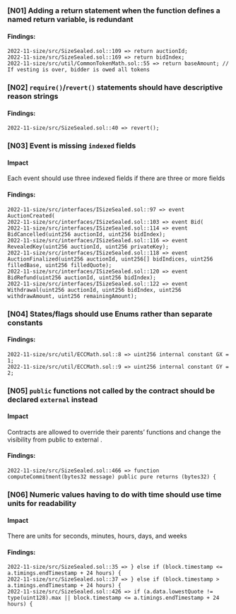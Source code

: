 

### [N01] Adding a return statement when the function defines a named return variable, is redundant


#### Findings:
```
2022-11-size/src/SizeSealed.sol::109 => return auctionId;
2022-11-size/src/SizeSealed.sol::169 => return bidIndex;
2022-11-size/src/util/CommonTokenMath.sol::55 => return baseAmount; // If vesting is over, bidder is owed all tokens
```



### [N02] `require()`/`revert()` statements should have descriptive reason strings


#### Findings:
```
2022-11-size/src/SizeSealed.sol::40 => revert();
```



### [N03] Event is missing `indexed` fields

#### Impact
Each event should use three indexed fields if there are three or more fields
#### Findings:
```
2022-11-size/src/interfaces/ISizeSealed.sol::97 => event AuctionCreated(
2022-11-size/src/interfaces/ISizeSealed.sol::103 => event Bid(
2022-11-size/src/interfaces/ISizeSealed.sol::114 => event BidCancelled(uint256 auctionId, uint256 bidIndex);
2022-11-size/src/interfaces/ISizeSealed.sol::116 => event RevealedKey(uint256 auctionId, uint256 privateKey);
2022-11-size/src/interfaces/ISizeSealed.sol::118 => event AuctionFinalized(uint256 auctionId, uint256[] bidIndices, uint256 filledBase, uint256 filledQuote);
2022-11-size/src/interfaces/ISizeSealed.sol::120 => event BidRefund(uint256 auctionId, uint256 bidIndex);
2022-11-size/src/interfaces/ISizeSealed.sol::122 => event Withdrawal(uint256 auctionId, uint256 bidIndex, uint256 withdrawAmount, uint256 remainingAmount);
```

### [N04] States/flags should use Enums rather than separate constants


#### Findings:
```
2022-11-size/src/util/ECCMath.sol::8 => uint256 internal constant GX = 1;
2022-11-size/src/util/ECCMath.sol::9 => uint256 internal constant GY = 2;
```



### [N05] `public` functions not called by the contract should be declared `external` instead

#### Impact
Contracts are allowed to override their parents’ functions and change the visibility from public to external .
#### Findings:
```
2022-11-size/src/SizeSealed.sol::466 => function computeCommitment(bytes32 message) public pure returns (bytes32) {
```



### [N06] Numeric values having to do with time should use time units for readability

#### Impact
There are units for seconds, minutes, hours, days, and weeks
#### Findings:
```
2022-11-size/src/SizeSealed.sol::35 => } else if (block.timestamp <= a.timings.endTimestamp + 24 hours) {
2022-11-size/src/SizeSealed.sol::37 => } else if (block.timestamp > a.timings.endTimestamp + 24 hours) {
2022-11-size/src/SizeSealed.sol::426 => if (a.data.lowestQuote != type(uint128).max || block.timestamp <= a.timings.endTimestamp + 24 hours) {
```




